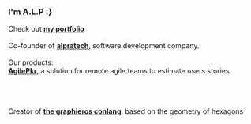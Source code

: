### I'm A.L.P :}
Check out <a href="https://portfolio-alp.graphieros.com"><b>my portfolio</b></a>
<br/>
<br/>
Co-founder of <a href="https://alpratech.graphieros.com"><b>alpratech</b></a>, software development company.
<br/>
<br/>
Our products:
<br/>
<a href="https://agilepkr.graphieros.com"><b>AgilePkr</b></a>, a solution for remote agile teams to estimate users stories

<br/><br/><br/>
Creator of <a href="https://en.graphieros.com"><b>the graphieros conlang</b></a>, based on the geometry of hexagons

